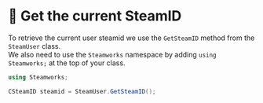 # 📑 Get the current SteamID

To retrieve the current user steamid we use the `GetSteamID` method from the `SteamUser` class.\
We also need to use the `Steamworks` namespace by adding `using Steamworks;` at the top of your class.

```csharp
using Steamworks;

CSteamID steamid = SteamUser.GetSteamID();
```
